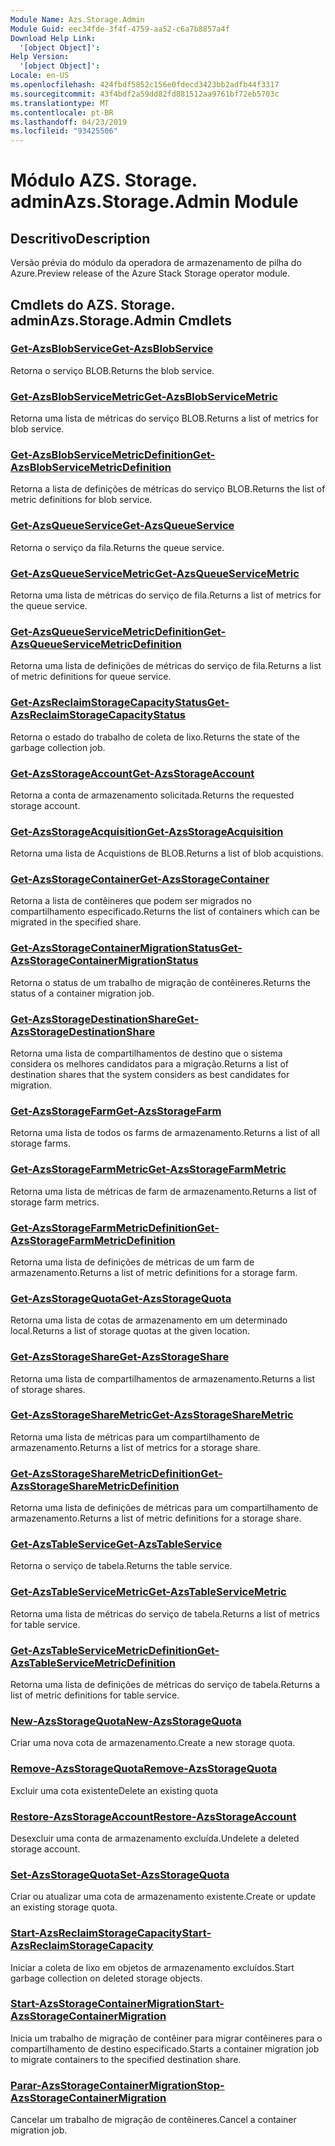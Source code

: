 ```yaml
---
Module Name: Azs.Storage.Admin
Module Guid: eec34fde-3f4f-4759-aa52-c6a7b8857a4f
Download Help Link:
  '[object Object]': 
Help Version:
  '[object Object]': 
Locale: en-US
ms.openlocfilehash: 424fbdf5852c156e0fdecd3423bb2adfb44f3317
ms.sourcegitcommit: 43f4bdf2a59dd82fd881512aa9761bf72eb5703c
ms.translationtype: MT
ms.contentlocale: pt-BR
ms.lasthandoff: 04/23/2019
ms.locfileid: "93425506"
---
```

# <span data-ttu-id="831d5-101">Módulo AZS. Storage. admin</span><span class="sxs-lookup"><span data-stu-id="831d5-101">Azs.Storage.Admin Module</span></span>
## <span data-ttu-id="831d5-102">Descritivo</span><span class="sxs-lookup"><span data-stu-id="831d5-102">Description</span></span>
<span data-ttu-id="831d5-103">Versão prévia do módulo da operadora de armazenamento de pilha do Azure.</span><span class="sxs-lookup"><span data-stu-id="831d5-103">Preview release of the Azure Stack Storage operator module.</span></span>

## <span data-ttu-id="831d5-104">Cmdlets do AZS. Storage. admin</span><span class="sxs-lookup"><span data-stu-id="831d5-104">Azs.Storage.Admin Cmdlets</span></span>
### [<span data-ttu-id="831d5-105">Get-AzsBlobService</span><span class="sxs-lookup"><span data-stu-id="831d5-105">Get-AzsBlobService</span></span>](Get-AzsBlobService.md)
<span data-ttu-id="831d5-106">Retorna o serviço BLOB.</span><span class="sxs-lookup"><span data-stu-id="831d5-106">Returns the blob service.</span></span>

### [<span data-ttu-id="831d5-107">Get-AzsBlobServiceMetric</span><span class="sxs-lookup"><span data-stu-id="831d5-107">Get-AzsBlobServiceMetric</span></span>](Get-AzsBlobServiceMetric.md)
<span data-ttu-id="831d5-108">Retorna uma lista de métricas do serviço BLOB.</span><span class="sxs-lookup"><span data-stu-id="831d5-108">Returns a list of metrics for blob service.</span></span>

### [<span data-ttu-id="831d5-109">Get-AzsBlobServiceMetricDefinition</span><span class="sxs-lookup"><span data-stu-id="831d5-109">Get-AzsBlobServiceMetricDefinition</span></span>](Get-AzsBlobServiceMetricDefinition.md)
<span data-ttu-id="831d5-110">Retorna a lista de definições de métricas do serviço BLOB.</span><span class="sxs-lookup"><span data-stu-id="831d5-110">Returns the list of metric definitions for blob service.</span></span>

### [<span data-ttu-id="831d5-111">Get-AzsQueueService</span><span class="sxs-lookup"><span data-stu-id="831d5-111">Get-AzsQueueService</span></span>](Get-AzsQueueService.md)
<span data-ttu-id="831d5-112">Retorna o serviço da fila.</span><span class="sxs-lookup"><span data-stu-id="831d5-112">Returns the queue service.</span></span>

### [<span data-ttu-id="831d5-113">Get-AzsQueueServiceMetric</span><span class="sxs-lookup"><span data-stu-id="831d5-113">Get-AzsQueueServiceMetric</span></span>](Get-AzsQueueServiceMetric.md)
<span data-ttu-id="831d5-114">Retorna uma lista de métricas do serviço de fila.</span><span class="sxs-lookup"><span data-stu-id="831d5-114">Returns a list of metrics for the queue service.</span></span>

### [<span data-ttu-id="831d5-115">Get-AzsQueueServiceMetricDefinition</span><span class="sxs-lookup"><span data-stu-id="831d5-115">Get-AzsQueueServiceMetricDefinition</span></span>](Get-AzsQueueServiceMetricDefinition.md)
<span data-ttu-id="831d5-116">Retorna uma lista de definições de métricas do serviço de fila.</span><span class="sxs-lookup"><span data-stu-id="831d5-116">Returns a list of metric definitions for queue service.</span></span>

### [<span data-ttu-id="831d5-117">Get-AzsReclaimStorageCapacityStatus</span><span class="sxs-lookup"><span data-stu-id="831d5-117">Get-AzsReclaimStorageCapacityStatus</span></span>](Get-AzsReclaimStorageCapacityStatus.md)
<span data-ttu-id="831d5-118">Retorna o estado do trabalho de coleta de lixo.</span><span class="sxs-lookup"><span data-stu-id="831d5-118">Returns the state of the garbage collection job.</span></span>

### [<span data-ttu-id="831d5-119">Get-AzsStorageAccount</span><span class="sxs-lookup"><span data-stu-id="831d5-119">Get-AzsStorageAccount</span></span>](Get-AzsStorageAccount.md)
<span data-ttu-id="831d5-120">Retorna a conta de armazenamento solicitada.</span><span class="sxs-lookup"><span data-stu-id="831d5-120">Returns the requested storage account.</span></span>

### [<span data-ttu-id="831d5-121">Get-AzsStorageAcquisition</span><span class="sxs-lookup"><span data-stu-id="831d5-121">Get-AzsStorageAcquisition</span></span>](Get-AzsStorageAcquisition.md)
<span data-ttu-id="831d5-122">Retorna uma lista de Acquistions de BLOB.</span><span class="sxs-lookup"><span data-stu-id="831d5-122">Returns a list of blob acquistions.</span></span>

### [<span data-ttu-id="831d5-123">Get-AzsStorageContainer</span><span class="sxs-lookup"><span data-stu-id="831d5-123">Get-AzsStorageContainer</span></span>](Get-AzsStorageContainer.md)
<span data-ttu-id="831d5-124">Retorna a lista de contêineres que podem ser migrados no compartilhamento especificado.</span><span class="sxs-lookup"><span data-stu-id="831d5-124">Returns the list of containers which can be migrated in the specified share.</span></span>

### [<span data-ttu-id="831d5-125">Get-AzsStorageContainerMigrationStatus</span><span class="sxs-lookup"><span data-stu-id="831d5-125">Get-AzsStorageContainerMigrationStatus</span></span>](Get-AzsStorageContainerMigrationStatus.md)
<span data-ttu-id="831d5-126">Retorna o status de um trabalho de migração de contêineres.</span><span class="sxs-lookup"><span data-stu-id="831d5-126">Returns the status of a container migration job.</span></span>

### [<span data-ttu-id="831d5-127">Get-AzsStorageDestinationShare</span><span class="sxs-lookup"><span data-stu-id="831d5-127">Get-AzsStorageDestinationShare</span></span>](Get-AzsStorageDestinationShare.md)
<span data-ttu-id="831d5-128">Retorna uma lista de compartilhamentos de destino que o sistema considera os melhores candidatos para a migração.</span><span class="sxs-lookup"><span data-stu-id="831d5-128">Returns a list of destination shares that the system considers as best candidates for migration.</span></span>

### [<span data-ttu-id="831d5-129">Get-AzsStorageFarm</span><span class="sxs-lookup"><span data-stu-id="831d5-129">Get-AzsStorageFarm</span></span>](Get-AzsStorageFarm.md)
<span data-ttu-id="831d5-130">Retorna uma lista de todos os farms de armazenamento.</span><span class="sxs-lookup"><span data-stu-id="831d5-130">Returns a list of all storage farms.</span></span>

### [<span data-ttu-id="831d5-131">Get-AzsStorageFarmMetric</span><span class="sxs-lookup"><span data-stu-id="831d5-131">Get-AzsStorageFarmMetric</span></span>](Get-AzsStorageFarmMetric.md)
<span data-ttu-id="831d5-132">Retorna uma lista de métricas de farm de armazenamento.</span><span class="sxs-lookup"><span data-stu-id="831d5-132">Returns a list of storage farm metrics.</span></span>

### [<span data-ttu-id="831d5-133">Get-AzsStorageFarmMetricDefinition</span><span class="sxs-lookup"><span data-stu-id="831d5-133">Get-AzsStorageFarmMetricDefinition</span></span>](Get-AzsStorageFarmMetricDefinition.md)
<span data-ttu-id="831d5-134">Retorna uma lista de definições de métricas de um farm de armazenamento.</span><span class="sxs-lookup"><span data-stu-id="831d5-134">Returns a list of metric definitions for a storage farm.</span></span>

### [<span data-ttu-id="831d5-135">Get-AzsStorageQuota</span><span class="sxs-lookup"><span data-stu-id="831d5-135">Get-AzsStorageQuota</span></span>](Get-AzsStorageQuota.md)
<span data-ttu-id="831d5-136">Retorna uma lista de cotas de armazenamento em um determinado local.</span><span class="sxs-lookup"><span data-stu-id="831d5-136">Returns a list of storage quotas at the given location.</span></span>

### [<span data-ttu-id="831d5-137">Get-AzsStorageShare</span><span class="sxs-lookup"><span data-stu-id="831d5-137">Get-AzsStorageShare</span></span>](Get-AzsStorageShare.md)
<span data-ttu-id="831d5-138">Retorna uma lista de compartilhamentos de armazenamento.</span><span class="sxs-lookup"><span data-stu-id="831d5-138">Returns a list of storage shares.</span></span>

### [<span data-ttu-id="831d5-139">Get-AzsStorageShareMetric</span><span class="sxs-lookup"><span data-stu-id="831d5-139">Get-AzsStorageShareMetric</span></span>](Get-AzsStorageShareMetric.md)
<span data-ttu-id="831d5-140">Retorna uma lista de métricas para um compartilhamento de armazenamento.</span><span class="sxs-lookup"><span data-stu-id="831d5-140">Returns a list of metrics for a storage share.</span></span>

### [<span data-ttu-id="831d5-141">Get-AzsStorageShareMetricDefinition</span><span class="sxs-lookup"><span data-stu-id="831d5-141">Get-AzsStorageShareMetricDefinition</span></span>](Get-AzsStorageShareMetricDefinition.md)
<span data-ttu-id="831d5-142">Retorna uma lista de definições de métricas para um compartilhamento de armazenamento.</span><span class="sxs-lookup"><span data-stu-id="831d5-142">Returns a list of metric definitions for a storage share.</span></span>

### [<span data-ttu-id="831d5-143">Get-AzsTableService</span><span class="sxs-lookup"><span data-stu-id="831d5-143">Get-AzsTableService</span></span>](Get-AzsTableService.md)
<span data-ttu-id="831d5-144">Retorna o serviço de tabela.</span><span class="sxs-lookup"><span data-stu-id="831d5-144">Returns the table service.</span></span>

### [<span data-ttu-id="831d5-145">Get-AzsTableServiceMetric</span><span class="sxs-lookup"><span data-stu-id="831d5-145">Get-AzsTableServiceMetric</span></span>](Get-AzsTableServiceMetric.md)
<span data-ttu-id="831d5-146">Retorna uma lista de métricas do serviço de tabela.</span><span class="sxs-lookup"><span data-stu-id="831d5-146">Returns a list of metrics for table service.</span></span>

### [<span data-ttu-id="831d5-147">Get-AzsTableServiceMetricDefinition</span><span class="sxs-lookup"><span data-stu-id="831d5-147">Get-AzsTableServiceMetricDefinition</span></span>](Get-AzsTableServiceMetricDefinition.md)
<span data-ttu-id="831d5-148">Retorna uma lista de definições de métricas do serviço de tabela.</span><span class="sxs-lookup"><span data-stu-id="831d5-148">Returns a list of metric definitions for table service.</span></span>

### [<span data-ttu-id="831d5-149">New-AzsStorageQuota</span><span class="sxs-lookup"><span data-stu-id="831d5-149">New-AzsStorageQuota</span></span>](New-AzsStorageQuota.md)
<span data-ttu-id="831d5-150">Criar uma nova cota de armazenamento.</span><span class="sxs-lookup"><span data-stu-id="831d5-150">Create a new storage quota.</span></span>

### [<span data-ttu-id="831d5-151">Remove-AzsStorageQuota</span><span class="sxs-lookup"><span data-stu-id="831d5-151">Remove-AzsStorageQuota</span></span>](Remove-AzsStorageQuota.md)
<span data-ttu-id="831d5-152">Excluir uma cota existente</span><span class="sxs-lookup"><span data-stu-id="831d5-152">Delete an existing quota</span></span>

### [<span data-ttu-id="831d5-153">Restore-AzsStorageAccount</span><span class="sxs-lookup"><span data-stu-id="831d5-153">Restore-AzsStorageAccount</span></span>](Restore-AzsStorageAccount.md)
<span data-ttu-id="831d5-154">Desexcluir uma conta de armazenamento excluída.</span><span class="sxs-lookup"><span data-stu-id="831d5-154">Undelete a deleted storage account.</span></span>

### [<span data-ttu-id="831d5-155">Set-AzsStorageQuota</span><span class="sxs-lookup"><span data-stu-id="831d5-155">Set-AzsStorageQuota</span></span>](Set-AzsStorageQuota.md)
<span data-ttu-id="831d5-156">Criar ou atualizar uma cota de armazenamento existente.</span><span class="sxs-lookup"><span data-stu-id="831d5-156">Create or update an existing storage quota.</span></span>

### [<span data-ttu-id="831d5-157">Start-AzsReclaimStorageCapacity</span><span class="sxs-lookup"><span data-stu-id="831d5-157">Start-AzsReclaimStorageCapacity</span></span>](Start-AzsReclaimStorageCapacity.md)
<span data-ttu-id="831d5-158">Iniciar a coleta de lixo em objetos de armazenamento excluídos.</span><span class="sxs-lookup"><span data-stu-id="831d5-158">Start garbage collection on deleted storage objects.</span></span>

### [<span data-ttu-id="831d5-159">Start-AzsStorageContainerMigration</span><span class="sxs-lookup"><span data-stu-id="831d5-159">Start-AzsStorageContainerMigration</span></span>](Start-AzsStorageContainerMigration.md)
<span data-ttu-id="831d5-160">Inicia um trabalho de migração de contêiner para migrar contêineres para o compartilhamento de destino especificado.</span><span class="sxs-lookup"><span data-stu-id="831d5-160">Starts a container migration job to migrate containers to the specified destination share.</span></span>

### [<span data-ttu-id="831d5-161">Parar-AzsStorageContainerMigration</span><span class="sxs-lookup"><span data-stu-id="831d5-161">Stop-AzsStorageContainerMigration</span></span>](Stop-AzsStorageContainerMigration.md)
<span data-ttu-id="831d5-162">Cancelar um trabalho de migração de contêineres.</span><span class="sxs-lookup"><span data-stu-id="831d5-162">Cancel a container migration job.</span></span>

